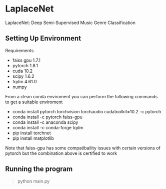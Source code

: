 # LaplaceNet
LaplaceNet: Deep Semi-Supervised Music Genre Classification 


## Setting Up Environment 
Requirements 
- faiss gpu 1.7.1
- pytorch 1.8.1
- cuda 10.2
- scipy 1.6.2
- tqdm 4.61.0
- numpy

From a clean conda enviroment you can perform the following commands to get a suitable enviroment
- conda install pytorch torchvision torchaudio cudatoolkit=10.2 -c pytorch 
- conda install -c pytorch faiss-gpu 
- conda install -c anaconda scipy 
- conda install -c conda-forge tqdm 
- pip install torchnet 
- pip install matplotlib

Note that faiss-gpu has some compatibaility issues with certain versions of pytorch but the combination above is certified to work

## Running the program

> python main.py





